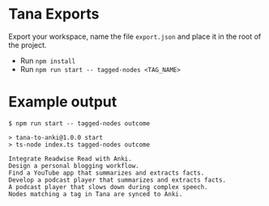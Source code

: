 # Tana Exports
Export your workspace, name the file `export.json` and place it in the root of the project.

- Run `npm install`
- Run `npm run start -- tagged-nodes <TAG_NAME>`

# Example output
```shell
$ npm run start -- tagged-nodes outcome

> tana-to-anki@1.0.0 start
> ts-node index.ts tagged-nodes outcome

Integrate Readwise Read with Anki.
Design a personal blogging workflow.
Find a YouTube app that summarizes and extracts facts.
Develop a podcast player that summarizes and extracts facts.
A podcast player that slows down during complex speech.
Nodes matching a tag in Tana are synced to Anki.
